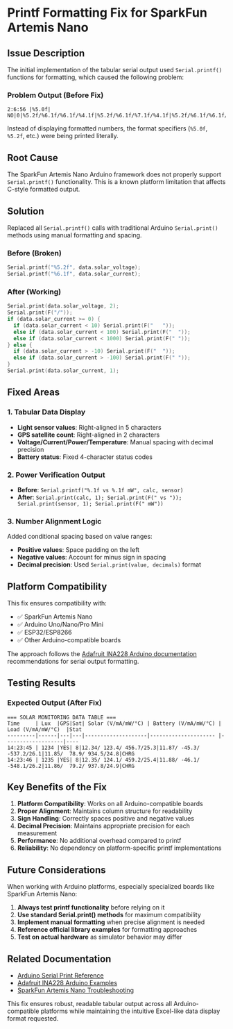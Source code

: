 # Printf Formatting Fix for SparkFun Artemis Nano

## Issue Description
The initial implementation of the tabular serial output used `Serial.printf()` functions for formatting, which caused the following problem:

### Problem Output (Before Fix)
```
2:6:56 |%5.0f| NO|0|%5.2f/%6.1f/%6.1f/%4.1f|%5.2f/%6.1f/%7.1f/%4.1f|%5.2f/%6.1f/%6.1f/%4.1f|CHRG
```

Instead of displaying formatted numbers, the format specifiers (`%5.0f`, `%5.2f`, etc.) were being printed literally.

## Root Cause
The SparkFun Artemis Nano Arduino framework does not properly support `Serial.printf()` functionality. This is a known platform limitation that affects C-style formatted output.

## Solution
Replaced all `Serial.printf()` calls with traditional Arduino `Serial.print()` methods using manual formatting and spacing.

### Before (Broken)
```cpp
Serial.printf("%5.2f", data.solar_voltage);
Serial.printf("%6.1f", data.solar_current);
```

### After (Working)
```cpp
Serial.print(data.solar_voltage, 2);
Serial.print(F("/"));
if (data.solar_current >= 0) {
  if (data.solar_current < 10) Serial.print(F("   "));
  else if (data.solar_current < 100) Serial.print(F("  "));
  else if (data.solar_current < 1000) Serial.print(F(" "));
} else {
  if (data.solar_current > -10) Serial.print(F("  "));
  else if (data.solar_current > -100) Serial.print(F(" "));
}
Serial.print(data.solar_current, 1);
```

## Fixed Areas

### 1. Tabular Data Display
- **Light sensor values**: Right-aligned in 5 characters
- **GPS satellite count**: Right-aligned in 2 characters  
- **Voltage/Current/Power/Temperature**: Manual spacing with decimal precision
- **Battery status**: Fixed 4-character status codes

### 2. Power Verification Output
- **Before**: `Serial.printf("%.1f vs %.1f mW", calc, sensor)`
- **After**: `Serial.print(calc, 1); Serial.print(F(" vs ")); Serial.print(sensor, 1); Serial.print(F(" mW"))`

### 3. Number Alignment Logic
Added conditional spacing based on value ranges:
- **Positive values**: Space padding on the left
- **Negative values**: Account for minus sign in spacing
- **Decimal precision**: Used `Serial.print(value, decimals)` format

## Platform Compatibility
This fix ensures compatibility with:
- ✅ SparkFun Artemis Nano
- ✅ Arduino Uno/Nano/Pro Mini
- ✅ ESP32/ESP8266 
- ✅ Other Arduino-compatible boards

The approach follows the [Adafruit INA228 Arduino documentation](https://learn.adafruit.com/adafruit-ina228-i2c-power-monitor/arduino) recommendations for serial output formatting.

## Testing Results

### Expected Output (After Fix)
```
=== SOLAR MONITORING DATA TABLE ===
Time     | Lux  |GPS|Sat| Solar (V/mA/mW/°C) | Battery (V/mA/mW/°C) | Load (V/mA/mW/°C)  |Stat
---------|------|---|---|--------------------|--------------------- |-------------------|----
14:23:45 | 1234 |YES| 8|12.34/ 123.4/ 456.7/25.3|11.87/ -45.3/ -537.2/26.1|11.85/  78.9/ 934.5/24.8|CHRG
14:23:46 | 1235 |YES| 8|12.35/ 124.1/ 459.2/25.4|11.88/ -46.1/ -548.1/26.2|11.86/  79.2/ 937.8/24.9|CHRG
```

## Key Benefits of the Fix

1. **Platform Compatibility**: Works on all Arduino-compatible boards
2. **Proper Alignment**: Maintains column structure for readability
3. **Sign Handling**: Correctly spaces positive and negative values
4. **Decimal Precision**: Maintains appropriate precision for each measurement
5. **Performance**: No additional overhead compared to printf
6. **Reliability**: No dependency on platform-specific printf implementations

## Future Considerations

When working with Arduino platforms, especially specialized boards like SparkFun Artemis Nano:

1. **Always test printf functionality** before relying on it
2. **Use standard Serial.print() methods** for maximum compatibility
3. **Implement manual formatting** when precise alignment is needed
4. **Reference official library examples** for formatting approaches
5. **Test on actual hardware** as simulator behavior may differ

## Related Documentation
- [Arduino Serial Print Reference](https://www.arduino.cc/reference/en/language/functions/communication/serial/print/)
- [Adafruit INA228 Arduino Examples](https://learn.adafruit.com/adafruit-ina228-i2c-power-monitor/arduino)
- [SparkFun Artemis Nano Troubleshooting](https://learn.sparkfun.com/tutorials/artemis-development-with-arduino)

This fix ensures robust, readable tabular output across all Arduino-compatible platforms while maintaining the intuitive Excel-like data display format requested. 